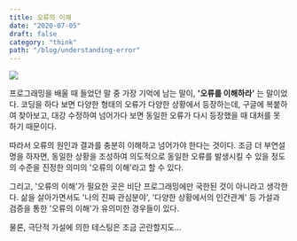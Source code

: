 ```yaml
---
title: 오류의 이해
date: "2020-07-05"
draft: false
category: "think"
path: "/blog/understanding-error"
---
```


![](https://images.unsplash.com/photo-1484417894907-623942c8ee29?ixlib=rb-1.2.1&ixid=eyJhcHBfaWQiOjEyMDd9&auto=format&fit=crop&w=2089&q=80)

프로그래밍을 배울 때 들었던 말 중 가장 기억에 남는 말이, **'오류를 이해하라'** 는 말이었다. 코딩을 하다 보면 다양한 형태의 오류가 다양한 상황에서 등장하는데, 구글에 복붙하여 찾아보고, 대강 수정하여 넘어가다 보면 동일한 오류가 다시 등장했을 때 대처를 못 하기 때문이다.

따라서 오류의 원인과 결과를 충분히 이해하고 넘어가야 한다는 것이다. 조금 더 부연설명을 하자면, 동일한 상황을 조성하여 의도적으로 동일한 오류를 발생시킬 수 있을 정도의 수준을 진정한 의미의 '오류의 이해'라고 할 수 있다.

그리고, '오류의 이해'가 필요한 곳은 비단 프로그래밍에만 국한된 것이 아니라고 생각한다. 삶을 살아가면서도 '나의 진짜 관심분야', '다양한 상황에서의 인간관계' 등 가설과 검증을 통한 '오류의 이해'가 유의미한 경우들이 있다.

물론, 극단적 가설에 의한 테스팅은 조금 곤란할지도...
